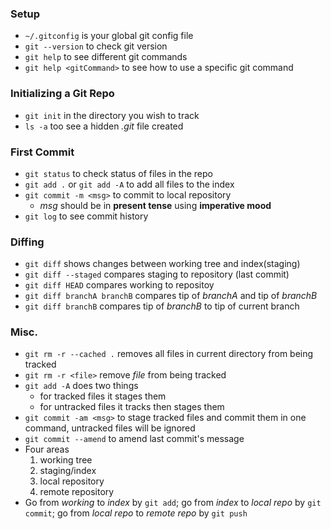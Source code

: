 ### Setup
- `~/.gitconfig` is your global git config file
- `git --version` to check git version
- `git help` to see different git commands
- `git help <gitCommand>` to see how to use a specific git command

### Initializing a Git Repo
- `git init` in the directory you wish to track
- `ls -a` too see a hidden *.git* file created

### First Commit
- `git status` to check status of files in the repo
- `git add .` or `git add -A` to add all files to the index
- `git commit -m <msg>` to commit to local repository
	- *msg* should be in **present tense** using **imperative mood**
- `git log` to see commit history

### Diffing
- `git diff` shows changes between working tree and index(staging)
- `git diff --staged` compares staging to repository (last commit)
- `git diff HEAD` compares working to repositoy
- `git diff branchA branchB` compares tip of *branchA* and tip of *branchB*
- `git diff branchB` compares tip of *branchB* to tip of current branch

### Misc.
- `git rm -r --cached .` removes all files in current directory from being tracked
- `git rm -r <file>` remove *file* from being tracked
- `git add -A` does two things 
	- for tracked files it stages them
	- for untracked files it tracks then stages them
- `git commit -am <msg>` to stage tracked files and commit them in one command, untracked files will be ignored
- `git commit --amend` to amend last commit's message
- Four areas
	1. working tree
	2. staging/index
	3. local repository
	4. remote repository
- Go from *working* to *index* by `git add`; go from *index* to *local repo* by `git commit`; go from *local repo* to *remote repo* by `git push`

